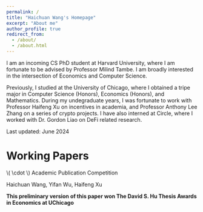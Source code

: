 ```yaml
---
permalink: /
title: "Haichuan Wang's Homepage"
excerpt: "About me"
author_profile: true
redirect_from: 
  - /about/
  - /about.html
---
```


I am an incoming CS PhD student at Harvard University, where I am fortunate to be advised by Professor Milind Tambe. I am broadly interested in the intersection of Economics and Computer Science.

Previously, I studied at the University of Chicago, where I obtained a tripe major in Computer Science (Honors), Economics (Honors), and Mathematics. During my undegraduate years, I was fortunate to work with Professor Haifeng Xu on incentives in academia, and Professor Anthony Lee Zhang on a series of crypto projects. I have also interned at Circle, where I worked with Dr. Gordon Liao on DeFi related research.

Last updated: June 2024

Working Papers
======

\\( \cdot \\) Academic Publication Competition

Haichuan Wang, Yifan Wu, Haifeng Xu

**This preliminary version of this paper won The David S. Hu Thesis Awards in Economics at UChicago**


